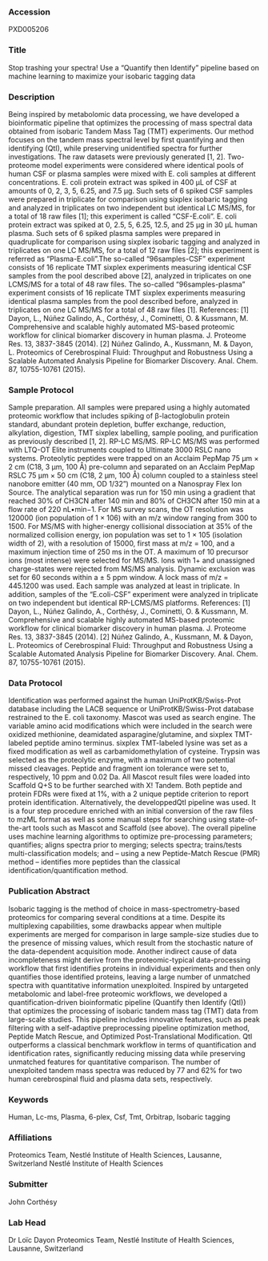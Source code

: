 ### Accession
PXD005206

### Title
Stop trashing your spectra! Use a “Quantify then Identify” pipeline based on machine learning to maximize your isobaric tagging data

### Description
Being inspired by metabolomic data processing, we have developed a bioinformatic pipeline that optimizes the processing of mass spectral data obtained from isobaric Tandem Mass Tag (TMT) experiments. Our method focuses on the tandem mass spectral level by first quantifying and then identifying (QtI), while preserving unidentified spectra for further investigations. The raw datasets were previously generated [1, 2]. Two-proteome model experiments were considered where identical pools of human CSF or plasma samples were mixed with E. coli samples at different concentrations. E. coli protein extract was spiked in 400 µL of CSF at amounts of 0, 2, 3, 5, 6.25, and 7.5 µg. Such sets of 6 spiked CSF samples were prepared in triplicate for comparison using sixplex isobaric tagging and analyzed in triplicates on two independent but identical LC MS/MS, for a total of 18 raw files [1]; this experiment is called “CSF-E.coli”. E. coli protein extract was spiked at 0, 2.5, 5, 6.25, 12.5, and 25 µg in 30 µL human plasma. Such sets of 6 spiked plasma samples were prepared in quadruplicate for comparison using sixplex isobaric tagging and analyzed in triplicates on one LC MS/MS, for a total of 12 raw files [2]; this experiment is referred as “Plasma-E.coli”.The so-called “96samples-CSF” experiment consists of 16 replicate TMT sixplex experiments measuring identical CSF samples from the pool described above [2], analyzed in triplicates on one LCMS/MS for a total of 48 raw files. The so-called “96samples-plasma” experiment consists of 16 replicate TMT sixplex experiments measuring identical plasma samples from the pool described before, analyzed in triplicates on one LC MS/MS for a total of 48 raw files [1].  References: [1] Dayon, L., Núñez Galindo, A., Corthésy, J., Cominetti, O. & Kussmann, M. Comprehensive and scalable highly automated MS-based proteomic workflow for clinical biomarker discovery in human plasma. J. Proteome Res. 13, 3837-3845 (2014). [2] Núñez Galindo, A., Kussmann, M. & Dayon, L. Proteomics of Cerebrospinal Fluid: Throughput and Robustness Using a Scalable Automated Analysis Pipeline for Biomarker Discovery. Anal. Chem. 87, 10755-10761 (2015).

### Sample Protocol
Sample preparation. All samples were prepared using a highly automated proteomic workflow that includes spiking of β-lactoglobulin protein standard, abundant protein depletion, buffer exchange, reduction, alkylation, digestion, TMT sixplex labelling, sample pooling, and purification as previously described [1, 2]. RP-LC MS/MS. RP-LC MS/MS was performed with LTQ-OT Elite instruments coupled to Ultimate 3000 RSLC nano systems. Proteolytic peptides were trapped on an Acclaim PepMap 75 µm × 2 cm (C18, 3 µm, 100 Å) pre-column and separated on an Acclaim PepMap RSLC 75 µm × 50 cm (C18, 2 µm, 100 Å) column coupled to a stainless steel nanobore emitter (40 mm, OD 1/32”) mounted on a Nanospray Flex Ion Source. The analytical separation was run for 150 min using a gradient that reached 30% of CH3CN after 140 min and 80% of CH3CN after 150 min at a flow rate of 220 nL•min−1.  For MS survey scans, the OT resolution was 120000 (ion population of 1 × 106) with an m/z window ranging from 300 to 1500. For MS/MS with higher-energy collisional dissociation at 35% of the normalized collision energy, ion population was set to 1 × 105 (isolation width of 2), with a resolution of 15000, first mass at m/z = 100, and a maximum injection time of 250 ms in the OT. A maximum of 10 precursor ions (most intense) were selected for MS/MS. Ions with 1+ and unassigned charge-states were rejected from MS/MS analysis. Dynamic exclusion was set for 60 seconds within a ± 5 ppm window. A lock mass of m/z = 445.1200 was used. Each sample was analyzed at least in triplicate. In addition, samples of the “E.coli-CSF” experiment were analyzed in triplicate on two independent but identical RP-LCMS/MS platforms.  References: [1] Dayon, L., Núñez Galindo, A., Corthésy, J., Cominetti, O. & Kussmann, M. Comprehensive and scalable highly automated MS-based proteomic workflow for clinical biomarker discovery in human plasma. J. Proteome Res. 13, 3837-3845 (2014). [2] Núñez Galindo, A., Kussmann, M. & Dayon, L. Proteomics of Cerebrospinal Fluid: Throughput and Robustness Using a Scalable Automated Analysis Pipeline for Biomarker Discovery. Anal. Chem. 87, 10755-10761 (2015).

### Data Protocol
Identification was performed against the human UniProtKB/Swiss-Prot database including the LACB sequence or UniProtKB/Swiss-Prot database restrained to the E. coli taxonomy. Mascot was used as search engine. The variable amino acid modifications which were included in the search were oxidized methionine, deamidated asparagine/glutamine, and sixplex TMT-labeled peptide amino terminus. sixplex TMT-labeled lysine was set as a fixed modification as well as carbamidomethylation of cysteine. Trypsin was selected as the proteolytic enzyme, with a maximum of two potential missed cleavages. Peptide and fragment ion tolerance were set to, respectively, 10 ppm and 0.02 Da. All Mascot result files were loaded into Scaffold Q+S to be further searched with X! Tandem. Both peptide and protein FDRs were fixed at 1%, with a 2 unique peptide criterion to report protein identification. Alternatively, the developpedQtI pipeline was used. It is a four step procedure enriched with an initial conversion of the raw files to mzML format as well as some manual steps for searching using state-of-the-art tools such as Mascot and Scaffold (see above). The overall pipeline uses machine learning algorithms to optimize pre-processing parameters; quantifies; aligns spectra prior to merging; selects spectra; trains/tests multi-classification models; and – using a new Peptide-Match Rescue (PMR) method – identifies more peptides than the classical identification/quantification method.

### Publication Abstract
Isobaric tagging is the method of choice in mass-spectrometry-based proteomics for comparing several conditions at a time. Despite its multiplexing capabilities, some drawbacks appear when multiple experiments are merged for comparison in large sample-size studies due to the presence of missing values, which result from the stochastic nature of the data-dependent acquisition mode. Another indirect cause of data incompleteness might derive from the proteomic-typical data-processing workflow that first identifies proteins in individual experiments and then only quantifies those identified proteins, leaving a large number of unmatched spectra with quantitative information unexploited. Inspired by untargeted metabolomic and label-free proteomic workflows, we developed a quantification-driven bioinformatic pipeline (Quantify then Identify (QtI)) that optimizes the processing of isobaric tandem mass tag (TMT) data from large-scale studies. This pipeline includes innovative features, such as peak filtering with a self-adaptive preprocessing pipeline optimization method, Peptide Match Rescue, and Optimized Post-Translational Modification. QtI outperforms a classical benchmark workflow in terms of quantification and identification rates, significantly reducing missing data while preserving unmatched features for quantitative comparison. The number of unexploited tandem mass spectra was reduced by 77 and 62% for two human cerebrospinal fluid and plasma data sets, respectively.

### Keywords
Human, Lc-ms, Plasma, 6-plex, Csf, Tmt, Orbitrap, Isobaric tagging

### Affiliations
Proteomics Team, Nestlé Institute of Health Sciences, Lausanne, Switzerland
Nestlé Institute of Health Sciences

### Submitter
John Corthésy

### Lab Head
Dr Loïc Dayon
Proteomics Team, Nestlé Institute of Health Sciences, Lausanne, Switzerland


